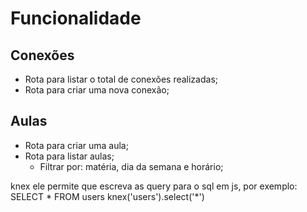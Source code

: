 # Funcionalidade

## Conexões

- Rota para listar o total de conexões realizadas;
- Rota para criar uma nova conexão;

## Aulas

- Rota para criar uma aula;
- Rota para listar aulas;
    - Filtrar por: matéria, dia da semana e horário;

knex ele permite que escreva as query para o sql em js, por exemplo: 
SELECT * FROM users
knex('users').select('*')